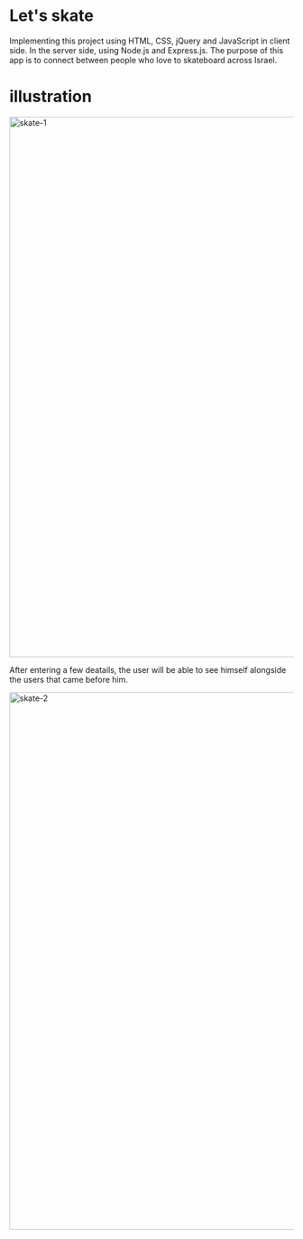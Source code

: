 # Let's skate
Implementing this project using HTML, CSS, jQuery and JavaScript in client side. In the server side, using Node.js and Express.js.
The purpose of this app is to connect between people who love to skateboard across Israel.
 
 # illustration
<img width="956" alt="skate-1" src="https://user-images.githubusercontent.com/57451645/71702411-021f1a00-2dd8-11ea-8abd-4326053a9baa.png">


After entering a few deatails, the user will be able to see himself alongside the users that came before him. 

<img width="951" alt="skate-2" src="https://user-images.githubusercontent.com/57451645/71702540-aa34e300-2dd8-11ea-8dbc-d9afcbf70b2f.png">



